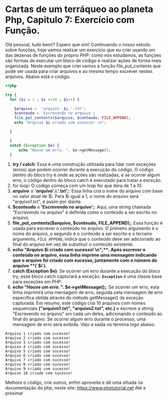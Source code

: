 # Cartas de um terráqueo ao planeta Php, Capitulo 7: Exercício com Função.

Olá pessoal, tudo bem!? Espero que sim!
Continuando o nosso estudo sobre funções, hoje vamos realizar um exercício que eu criei usando um das dezenas de funções do próprio PHP; 
como nós estudamos, as funções são formas de executar um bloco de código e realizar ações de forma mais organizada.
Neste exemplo que criei vamos a função file_put_contents que pode ser usada para criar arquivos e ao mesmo tempo escrever nestes arquivos.
Abaixo está o código:

~~~php
<?php

try {
  for ($i = 1 ; $i <=10 ; $i++) {

    $arquivo =  'arquivo'.$i.'.txt';
    $conteudo = 'Escrevendo no arquivo';
    file_put_contents($arquivo, $conteudo, FILE_APPEND);
    echo "Arquivo $i criado com sucesso! \n";

  }

  } 
  catch (Exception $e) {
      echo "Houve um erro. ". $e->getMessage();
  }
~~~

1. **try / catch**: Essa é uma construção utilizada para lidar com exceções (erros) que podem ocorrer durante a execução do código. O código dentro do bloco try é onde as ações são realizadas, e se ocorrer algum erro, o código dentro do bloco catch é executado para tratar a exceção.
2. for loop: O código começa com um loop for que itera de 1 a 10.
3. **$arquivo = 'arquivo'.$i.'.txt';**: Essa linha cria o nome do arquivo com base no valor atual de $i. Para $i igual a 1, o nome do arquivo será "arquivo1.txt", e assim por diante.
4. **$conteudo = 'Escrevendo no arquivo';**: Aqui, uma string chamada "Escrevendo no arquivo" é definida como o conteúdo a ser escrito no arquivo.
5. **file_put_contents($arquivo, $conteudo, FILE_APPEND);**: Essa função é usada para escrever o conteúdo no arquivo. O primeiro argumento é o nome do arquivo, o segundo é o conteúdo a ser escrito e o terceiro argumento, `FILE_APPEND`, indica que o conteúdo deve ser adicionado ao final do arquivo em vez de substituir o conteúdo existente.
6. **echo "Arquivo $i criado com sucesso! \n";**: Após escrever o conteúdo no arquivo, essa linha imprime uma mensagem indicando que o arquivo foi criado com sucesso, juntamente com o número do arquivo **(`$i`)**.
7. **catch (Exception $e)**: Se ocorrer um erro durante a execução do bloco try, esse bloco catch capturará a exceção. **`Exception`** é uma classe base para exceções em PHP.
8. **echo "Houve um erro. ". $e->getMessage();**: Se ocorrer um erro, esta linha imprimirá uma mensagem de erro, seguida pela mensagem de erro específica obtida através do método getMessage() da exceção capturada.
Em resumo, este código cria 10 arquivos com nomes sequenciais **("arquivo1.txt", "arquivo2.txt", etc.)** e escreve a string "Escrevendo no arquivo" em cada um deles, adicionando o conteúdo ao final do arquivo. Se ocorrer algum erro durante o processo, uma mensagem de erro será exibida.
Vejo a saída no termina logo abaixo:

~~~shell
Arquivo 1 criado com sucesso! 
Arquivo 2 criado com sucesso! 
Arquivo 3 criado com sucesso! 
Arquivo 4 criado com sucesso! 
Arquivo 5 criado com sucesso! 
Arquivo 6 criado com sucesso! 
Arquivo 7 criado com sucesso! 
Arquivo 8 criado com sucesso! 
Arquivo 9 criado com sucesso! 
Arquivo 10 criado com sucesso! 
~~~

Melhore o código, crie outros, enfim aproveite e dê uma olhada na documentação do php, neste site: https://www.phptutorial.net
Até a próxima!

